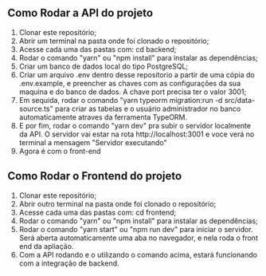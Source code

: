 ## Como Rodar a API do projeto

<ol>
    <li> Clonar este repositório;
    <li> Abrir um terminal na pasta onde foi clonado o repositório;
    <li> Acesse cada uma das pastas com: cd backend;
    <li> Rodar o comando "yarn" ou "npm install" para instalar as dependências; 
    <li> Criar um banco de dados local do tipo PostgreSQL; 
    <li> Criar um arquivo .env dentro desse repositorio a partir de uma cópia do .env.example, e preencher as chaves com as configurações da sua maquina e do banco de dados. A chave port precisa ter o valor 3001; 
    <li> Em sequida, rodar o comando "yarn typeorm migration:run -d src/data-source.ts" para criar as tabelas e o usuário administrador no banco automaticamente atraves da ferramenta TypeORM.
    <li> E por fim, rodar o comando "yarn dev" pra subir o servidor localmente da API. O servidor vai estar na rota <a>http://localhost:3001</a> e voce verá no terminal a mensagem "Servidor executando" 
    <li> Agora é com o front-end
</ol>

## Como Rodar o Frontend do projeto

<ol>
    <li> Clonar este repositório;
    <li> Abrir outro terminal na pasta onde foi clonado o repositório;
    <li> Acesse cada uma das pastas com: cd frontend;
    <li> Rodar o comando "yarn" ou "npm install" para instalar as dependências; 
    <li> Rodar o comando "yarn start" ou "npm run dev" para iniciar o servidor. Será aberta automaticamente uma aba no navegador, e nela roda o front end da apliação.
    <li> Com a API rodando e o utilizando o comando acima, estará funcionando com a integração de backend.
</ol>
